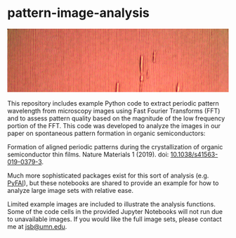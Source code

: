 # pattern-image-analysis
![Example crystal growth](https://github.com/jsbangsund/pattern-image-analysis/blob/master/example%20images/feature_image.png)

This repository includes example Python code to extract periodic pattern wavelength from microscopy images using Fast Fourier Transforms (FFT) and to assess pattern quality based on the magnitude of the low frequency portion of the FFT. This code was developed to analyze the images in our paper on spontaneous pattern formation in organic semiconductors:

Formation of aligned periodic patterns during the crystallization of organic semiconductor thin films. Nature Materials 1 (2019). doi: [10.1038/s41563-019-0379-3](https://doi.org/10.1038/s41563-019-0379-3).

Much more sophisticated packages exist for this sort of analysis (e.g. [PyFAI](https://pyfai.readthedocs.io/en/latest/)), but these notebooks are shared to provide an example for how to analyze large image sets with relative ease.

Limited example images are included to illustrate the analysis functions. Some of the code cells in the provided Jupyter Notebooks will not run due to unavailable images. If you would like the full image sets, please contact me at jsb@umn.edu.

